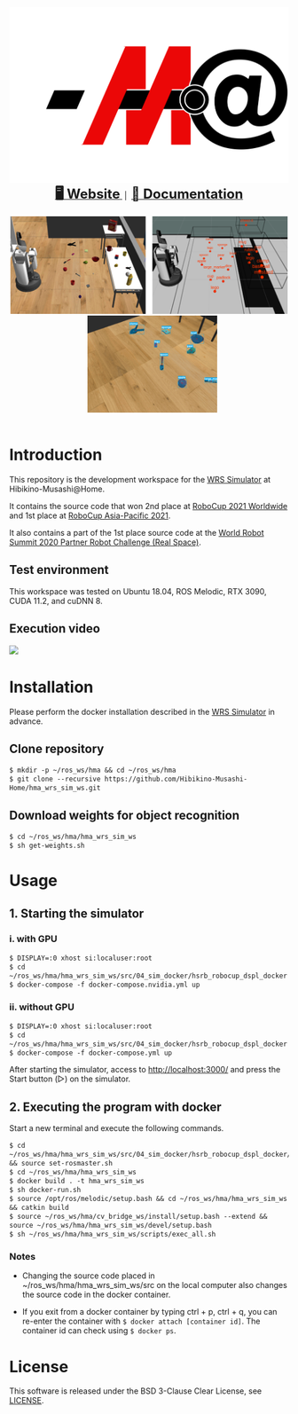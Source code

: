 <div align="center">
  <img src="resources/hma_logo.png" />
  <div align="center">
    <!-- <b><font size="6">Hibikino-Musashi@Home</font></b><br> -->
    <a href="https://www.brain.kyutech.ac.jp/~hma/">
      <b><font size="5">&#x1f5a5; Website</font></b>
    </a>
    &nbsp;|&nbsp;
    <a href="https://hibikino-musashi-home.github.io/hma_wrs_sim_ws/">
      <b><font size="5">&#x1f4d6; Documentation</font></b><br>
    </a>
  </div><br>
  <img src="resources/mapping.png" width="500"/>&nbsp;&nbsp;
  <img src="resources/yolact.gif" width="234"/>
</div>
<br>

# Introduction
This repository is the development workspace for the [WRS Simulator](https://github.com/hsr-project/tmc_wrs_docker) at Hibikino-Musashi@Home.

It contains the source code that won 2nd place at [RoboCup 2021 Worldwide](https://athome.robocup.org/rc2021/) and 1st place at [RoboCup Asia-Pacific 2021](https://robocupap.org/robocuphome/).

It also contains a part of the 1st place source code at the [World Robot Summit 2020 Partner Robot Challenge (Real Space)](https://wrs.nedo.go.jp/wrs2020/challenge/service/partner.html).

## Test environment
This workspace was tested on Ubuntu 18.04, ROS Melodic, RTX 3090, CUDA 11.2, and cuDNN 8.

## Execution video
[![](https://img.youtube.com/vi/DRKtSZEgaNQ/0.jpg)](https://www.youtube.com/watch?v=DRKtSZEgaNQ)

# Installation
Please perform the docker installation described in the [WRS Simulator](https://github.com/hsr-project/tmc_wrs_docker) in advance.

## Clone repository
```
$ mkdir -p ~/ros_ws/hma && cd ~/ros_ws/hma
$ git clone --recursive https://github.com/Hibikino-Musashi-Home/hma_wrs_sim_ws.git
```

## Download weights for object recognition 
```
$ cd ~/ros_ws/hma/hma_wrs_sim_ws
$ sh get-weights.sh
```

# Usage
## 1. Starting the simulator
### i. with GPU
```
$ DISPLAY=:0 xhost si:localuser:root
$ cd ~/ros_ws/hma/hma_wrs_sim_ws/src/04_sim_docker/hsrb_robocup_dspl_docker
$ docker-compose -f docker-compose.nvidia.yml up
```

### ii. without GPU
```
$ DISPLAY=:0 xhost si:localuser:root
$ cd ~/ros_ws/hma/hma_wrs_sim_ws/src/04_sim_docker/hsrb_robocup_dspl_docker
$ docker-compose -f docker-compose.yml up
```

After starting the simulator, access to [http://localhost:3000/](http://localhost:3000/) and press the Start button (▷) on the simulator.

## 2. Executing the program with docker
Start a new terminal and execute the following commands.
```
$ cd ~/ros_ws/hma/hma_wrs_sim_ws/src/04_sim_docker/hsrb_robocup_dspl_docker/ && source set-rosmaster.sh
$ cd ~/ros_ws/hma/hma_wrs_sim_ws
$ docker build . -t hma_wrs_sim_ws
$ sh docker-run.sh
$ source /opt/ros/melodic/setup.bash && cd ~/ros_ws/hma/hma_wrs_sim_ws && catkin build
$ source ~/ros_ws/hma/cv_bridge_ws/install/setup.bash --extend && source ~/ros_ws/hma/hma_wrs_sim_ws/devel/setup.bash
$ sh ~/ros_ws/hma/hma_wrs_sim_ws/scripts/exec_all.sh
```
### Notes
- Changing the source code placed in ~/ros_ws/hma/hma_wrs_sim_ws/src on the local computer also changes the source code in the docker container.

- If you exit from a docker container by typing ctrl + p, ctrl + q, you can re-enter the container with `$ docker attach [container id]`.
The container id can check using `$ docker ps`.

# License
This software is released under the BSD 3-Clause Clear License, see [LICENSE](https://github.com/Hibikino-Musashi-Home/hma_wrs_sim_ws/blob/master/LICENSE).